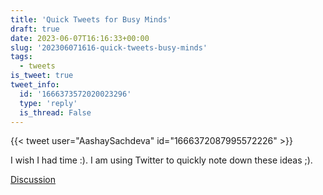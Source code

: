 ```yaml
---
title: 'Quick Tweets for Busy Minds'
draft: true
date: 2023-06-07T16:16:33+00:00
slug: '202306071616-quick-tweets-busy-minds'
tags:
  - tweets
is_tweet: true
tweet_info:
  id: '1666373572020023296'
  type: 'reply'
  is_thread: False
---
```




{{< tweet user="AashaySachdeva" id="1666372087995572226" >}}

I wish I had time :). I am using Twitter to quickly note down these ideas ;).

[Discussion](https://x.com/sytelus/status/1666373572020023296)

